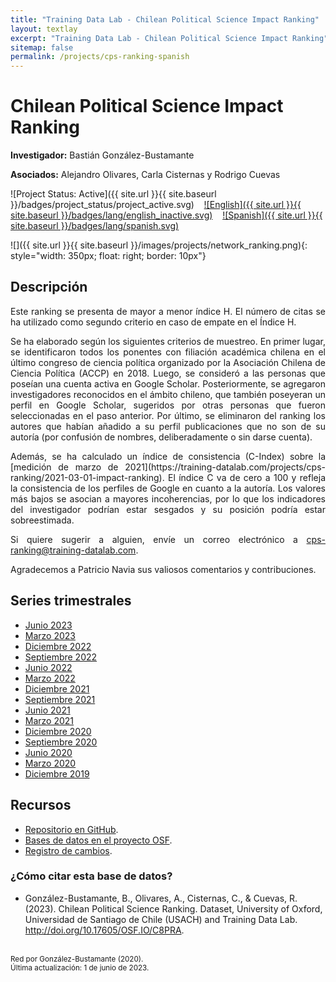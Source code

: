 ```yaml
---
title: "Training Data Lab - Chilean Political Science Impact Ranking"
layout: textlay
excerpt: "Training Data Lab - Chilean Political Science Impact Ranking"
sitemap: false
permalink: /projects/cps-ranking-spanish
---
```


# Chilean Political Science Impact Ranking

**Investigador:** Bastián González-Bustamante

**Asociados:** Alejandro Olivares, Carla Cisternas y Rodrigo Cuevas

![Project Status: Active]({{ site.url }}{{ site.baseurl }}/badges/project_status/project_active.svg) &nbsp;&nbsp; [![English]({{ site.url }}{{ site.baseurl }}/badges/lang/english_inactive.svg)](https://training-datalab.com/projects/cps-ranking) &nbsp;&nbsp; [![Spanish]({{ site.url }}{{ site.baseurl }}/badges/lang/spanish.svg)](https://training-datalab.com/projects/cps-ranking-spanish)

![]({{ site.url }}{{ site.baseurl }}/images/projects/network_ranking.png){: style="width: 350px; float: right; border: 10px"}

## Descripción

<p align="justify">Este ranking se presenta de mayor a menor índice H. El número de citas se ha utilizado como segundo criterio en caso de empate en el Índice H.</p>

<p align="justify">Se ha elaborado según los siguientes criterios de muestreo. En primer lugar, se identificaron todos los ponentes con filiación académica chilena en el último congreso de ciencia política organizado por la Asociación Chilena de Ciencia Política (ACCP) en 2018. Luego, se consideró a las personas que poseían una cuenta activa en Google Scholar. Posteriormente, se agregaron investigadores reconocidos en el ámbito chileno, que también poseyeran un perfil en Google Scholar, sugeridos por otras personas que fueron seleccionadas en el paso anterior. Por último, se eliminaron del ranking los autores que habían añadido a su perfil publicaciones que no son de su autoría (por confusión de nombres, deliberadamente o sin darse cuenta).</p>

<p align="justify">Además, se ha calculado un índice de consistencia (C-Index) sobre la [medición de marzo de 2021](https://training-datalab.com/projects/cps-ranking/2021-03-01-impact-ranking). El índice C va de cero a 100 y refleja la consistencia de los perfiles de Google en cuanto a la autoría. Los valores más bajos se asocian a mayores incoherencias, por lo que los indicadores del investigador podrían estar sesgados y su posición podría estar sobreestimada.</p>

<p align="justify">Si quiere sugerir a alguien, envíe un correo electrónico a <a href="mailto:cps-ranking@training-datalab.com">cps-ranking@training-datalab.com</a>.</p>

<p align="justify">Agradecemos a Patricio Navia sus valiosos comentarios y contribuciones.</p>

## Series trimestrales

- [Junio 2023](https://training-datalab.com/projects/cps-ranking/2023-06-01-impact-ranking)
- [Marzo 2023](https://training-datalab.com/projects/cps-ranking/2023-03-03-impact-ranking)
- [Diciembre 2022](https://training-datalab.com/projects/cps-ranking/2022-12-05-impact-ranking)
- [Septiembre 2022](https://training-datalab.com/projects/cps-ranking/2022-09-01-impact-ranking)
- [Junio 2022](https://training-datalab.com/projects/cps-ranking/2022-06-02-impact-ranking)
- [Marzo 2022](https://training-datalab.com/projects/cps-ranking/2022-03-01-impact-ranking)
- [Diciembre 2021](https://training-datalab.com/projects/cps-ranking/2021-12-02-impact-ranking)
- [Septiembre 2021](https://training-datalab.com/projects/cps-ranking/2021-09-01-impact-ranking)
- [Junio 2021](https://training-datalab.com/projects/cps-ranking/2021-06-01-impact-ranking)
- [Marzo 2021](https://training-datalab.com/projects/cps-ranking/2021-03-01-impact-ranking)
- [Diciembre 2020](https://training-datalab.com/projects/cps-ranking/2020-12-01-impact-ranking)
- [Septiembre 2020](https://training-datalab.com/projects/cps-ranking/2020-09-05-impact-ranking)
- [Junio 2020](https://training-datalab.com/projects/cps-ranking/2020-06-02-impact-ranking)
- [Marzo 2020](https://training-datalab.com/projects/cps-ranking/2020-03-05-impact-ranking)
- [Diciembre 2019](https://training-datalab.com/projects/cps-ranking/2019-12-02-impact-ranking)

## Recursos

- <a href="https://github.com/bgonzalezbustamante/CPS-Ranking" target="_blank">Repositorio en GitHub</a>.
- <a href="http://doi.org/10.17605/OSF.IO/C8PRA" target="_blank">Bases de datos en el proyecto OSF</a>.
- <a href="https://github.com/bgonzalezbustamante/CPS-Ranking/blob/master/CHANGELOG.md" target="_blank">Registro de cambios</a>.

### ¿Cómo citar esta base de datos?

- González-Bustamante, B., Olivares, A., Cisternas, C., & Cuevas, R. (2023). Chilean Political Science Ranking. Dataset, University of Oxford, Universidad de Santiago de Chile (USACH) and Training Data Lab. <a href="http://doi.org/10.17605/OSF.IO/C8PRA" target="_blank">http://doi.org/10.17605/OSF.IO/C8PRA</a>.

<br />
<small>Red por González-Bustamante (2020).</small><br />
<small>Última actualización: 1 de junio de 2023.</small>
